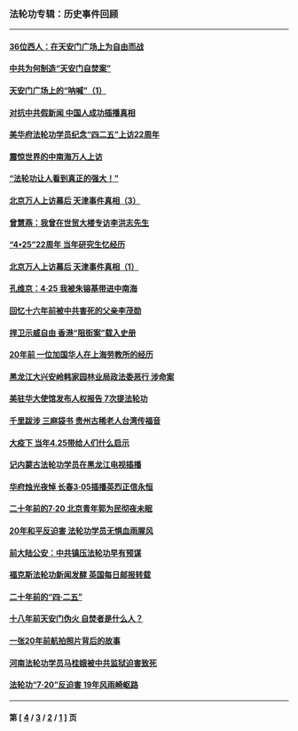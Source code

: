 ### 法轮功专辑：历史事件回顾
---
#### [36位西人：在天安门广场上为自由而战](../../pages/nf5793/n13390029.md?04270430) 
#### [中共为何制造“天安门自焚案”](../../pages/nf5793/n13183270.md?04270430) 
#### [天安门广场上的“呐喊”（1）](../../pages/nf5793/n13105277.md?04270430) 
#### [对抗中共假新闻 中国人成功插播真相](../../pages/nf5793/n12910618.md?04270430) 
#### [美华府法轮功学员纪念“四二五”上访22周年](../../pages/nf5793/n12904445.md?04270430) 
#### [震惊世界的中南海万人上访](../../pages/nf5793/n12903976.md?04270430) 
#### [“法轮功让人看到真正的强大！”](../../pages/nf5793/n12903195.md?04270430) 
#### [北京万人上访幕后 天津事件真相（3）](../../pages/nf5793/n12902807.md?04270430) 
#### [曾慧燕：我曾在世贸大楼专访李洪志先生](../../pages/nf5793/n12898729.md?04270430) 
#### [“4•25”22周年 当年研究生忆经历](../../pages/nf5793/n12894152.md?04270430) 
#### [北京万人上访幕后 天津事件真相（1）](../../pages/nf5793/n12885174.md?04270430) 
#### [孔维京：4·25 我被朱镕基带进中南海](../../pages/nf5793/n12864987.md?04270430) 
#### [回忆十六年前被中共害死的父亲李茂勋](../../pages/nf5793/n12880270.md?04270430) 
#### [捍卫示威自由 香港“阻街案”载入史册](../../pages/nf5793/n12811245.md?04270430) 
#### [20年前 一位加国华人在上海劳教所的经历](../../pages/nf5793/n12707932.md?04270430) 
#### [黑龙江大兴安岭韩家园林业局政法委恶行 涉命案](../../pages/nf5793/n12622815.md?04270430) 
#### [美驻华大使馆发布人权报告 7次提法轮功](../../pages/nf5793/n12520541.md?04270430) 
#### [千里跋涉 三麻袋书 贵州古稀老人台湾传福音](../../pages/nf5793/n12198750.md?04270430) 
#### [大疫下 当年4.25带给人们什么启示](../../pages/nf5793/n12058565.md?04270430) 
#### [记内蒙古法轮功学员在黑龙江电视插播](../../pages/nf5793/n11699194.md?04270430) 
#### [华府烛光夜悼 长春3·05插播英烈正信永恒](../../pages/nf5793/n11397432.md?04270430) 
#### [二十年前的7·20 北京青年郭为民彻夜未眠](../../pages/nf5793/n11354195.md?04270430) 
#### [20年和平反迫害 法轮功学员无惧血雨腥风](../../pages/nf5793/n11348279.md?04270430) 
#### [前大陆公安：中共镇压法轮功早有预谋](../../pages/nf5793/n11352168.md?04270430) 
#### [福克斯法轮功新闻发酵  英国每日邮报转载](../../pages/nf5793/n11285952.md?04270430) 
#### [二十年前的“四·二五”](../../pages/nf5793/n11207639.md?04270430) 
#### [十八年前天安门伪火 自焚者是什么人？](../../pages/nf5793/n10996556.md?04270430) 
#### [一张20年前航拍照片背后的故事](../../pages/nf5793/n10693797.md?04270430) 
#### [河南法轮功学员马桂娥被中共监狱迫害致死](../../pages/nf5793/n10684974.md?04270430) 
#### [法轮功“7‧20”反迫害 19年风雨崎岖路](../../pages/nf5793/n10570834.md?04270430) 

---
#### 第 [ [4](./4.md?04270430) / [3](./3.md?04270430) / [2](./2.md?04270430) / [1](./1.md?04270430) ] 页
